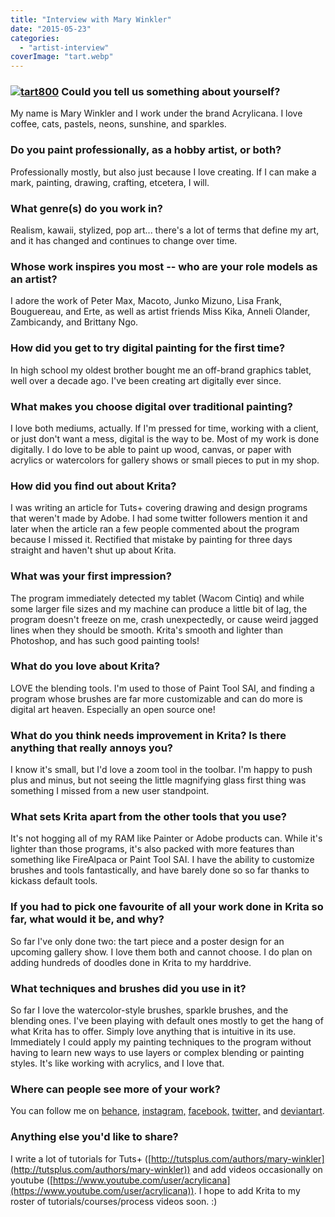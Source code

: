 ```yaml
---
title: "Interview with Mary Winkler"
date: "2015-05-23"
categories: 
  - "artist-interview"
coverImage: "tart.webp"
---
```


### [![tart800](/images/posts/2015/tart800.jpeg)](https://krita.org/wp-content/uploads/2015/05/tart.webp) Could you tell us something about yourself?

My name is Mary Winkler and I work under the brand Acrylicana. I love coffee, cats, pastels, neons, sunshine, and sparkles.

### Do you paint professionally, as a hobby artist, or both?

Professionally mostly, but also just because I love creating. If I can make a mark, painting, drawing, crafting, etcetera, I will.

### What genre(s) do you work in?

Realism, kawaii, stylized, pop art... there's a lot of terms that define my art, and it has changed and continues to change over time.

### Whose work inspires you most -- who are your role models as an artist?

I adore the work of Peter Max, Macoto, Junko Mizuno, Lisa Frank, Bouguereau, and Erte, as well as artist friends Miss Kika, Anneli Olander, Zambicandy, and Brittany Ngo.

### How did you get to try digital painting for the first time?

In high school my oldest brother bought me an off-brand graphics tablet, well over a decade ago. I've been creating art digitally ever since.

### What makes you choose digital over traditional painting?

I love both mediums, actually. If I'm pressed for time, working with a client, or just don't want a mess, digital is the way to be. Most of my work is done digitally. I do love to be able to paint up wood, canvas, or paper with acrylics or watercolors for gallery shows or small pieces to put in my shop.

### How did you find out about Krita?

I was writing an article for Tuts+ covering drawing and design programs that weren't made by Adobe. I had some twitter followers mention it and later when the article ran a few people commented about the program because I missed it. Rectified that mistake by painting for three days straight and haven't shut up about Krita.

### What was your first impression?

The program immediately detected my tablet (Wacom Cintiq) and while some larger file sizes and my machine can produce a little bit of lag, the program doesn't freeze on me, crash unexpectedly, or cause weird jagged lines when they should be smooth. Krita's smooth and lighter than Photoshop, and has such good painting tools!

### What do you love about Krita?

LOVE the blending tools. I'm used to those of Paint Tool SAI, and finding a program whose brushes are far more customizable and can do more is digital art heaven. Especially an open source one!

### What do you think needs improvement in Krita? Is there anything that really annoys you?

I know it's small, but I'd love a zoom tool in the toolbar. I'm happy to push plus and minus, but not seeing the little magnifying glass first thing was something I missed from a new user standpoint.

### What sets Krita apart from the other tools that you use?

It's not hogging all of my RAM like Painter or Adobe products can. While it's lighter than those programs, it's also packed with more features than something like FireAlpaca or Paint Tool SAI. I have the ability to customize brushes and tools fantastically, and have barely done so so far thanks to kickass default tools.

### If you had to pick one favourite of all your work done in Krita so far, what would it be, and why?

So far I've only done two: the tart piece and a poster design for an upcoming gallery show. I love them both and cannot choose. I do plan on adding hundreds of doodles done in Krita to my harddrive.

### What techniques and brushes did you use in it?

So far I love the watercolor-style brushes, sparkle brushes, and the blending ones. I've been playing with default ones mostly to get the hang of what Krita has to offer. Simply love anything that is intuitive in its use. Immediately I could apply my painting techniques to the program without having to learn new ways to use layers or complex blending or painting styles. It's like working with acrylics, and I love that.

### Where can people see more of your work?

You can follow me on [behance](https://www.behance.net/acrylicana), [instagram,](http://instagram.com/acrylicana/) [facebook,](https://www.facebook.com/MaryWinklerArt) [twitter,](%20https://twitter.com/marywinklerart) and [deviantart](http://marywinkler.deviantart.com/).

### Anything else you'd like to share?

I write a lot of tutorials for Tuts+ ([http://tutsplus.com/authors/mary-winkler](http://tutsplus.com/authors/mary-winkler)) and add videos occasionally on youtube ([https://www.youtube.com/user/acrylicana](https://www.youtube.com/user/acrylicana)). I hope to add Krita to my roster of tutorials/courses/process videos soon. :)

